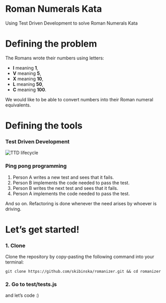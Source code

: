# Roman Numerals Kata 

Using Test Driven Development to solve Roman Numerals Kata

# Defining the problem

The Romans wrote their numbers using letters: 

- **I** meaning **1**,
- **V** meaning **5**, 
- **X** meaning **10**,
- **L** meaning **50**,
- **C** meaning **100**.

We would like to be able to convert numbers into their Roman numeral equivalents.   

# Defining the tools

### Test Driven Development

![TTD lifecycle](https://cloud.githubusercontent.com/assets/10700103/23134527/09fabe52-f78d-11e6-90d8-b747714a52f6.png)

### Ping pong programming

1. Person A writes a new test and sees that it fails.
2. Person B implements the code needed to pass the test.
3. Person B writes the next test and sees that it fails.
4. Person A implements the code needed to pass the test.

And so on. Refactoring is done whenever the need arises by whoever is driving.

# Let’s get started!

### 1. Clone

Clone the repository by copy-pasting the following command into your terminal:

  ```
  git clone https://github.com/skibinska/romanizer.git && cd romanizer
  ```

### 2. Go to test/tests.js

and let’s code :)



